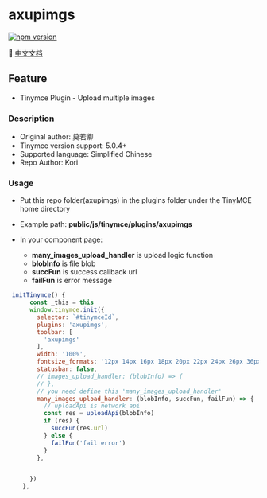 # axupimgs

[![npm version](https://img.shields.io/npm/v/axupimgs.svg?style=flat-square)](https://www.npmjs.org/package/axupimgs)

👀 [中文文档](https://github.com/Kori000/axupimgs/blob/main/README_Zh.md)

## Feature

- Tinymce Plugin - Upload multiple images

### Description

- Original author: 莫若卿
- Tinymce version support: 5.0.4+
- Supported language: Simplified Chinese
- Repo Author: Kori

### Usage

- Put this repo folder(axupimgs) in the plugins folder under the TinyMCE home directory

- Example path: **public/js/tinymce/plugins/axupimgs**

- In your component page:
  - **many_images_upload_handler** is upload logic function
  - **blobInfo** is file blob
  - **succFun** is success callback url
  - **failFun** is error message

```js
 initTinymce() {
      const _this = this
      window.tinymce.init({
        selector: `#tinymceId`,
        plugins: 'axupimgs',
        toolbar: [
          'axupimgs'
        ],
        width: '100%',
        fontsize_formats: '12px 14px 16px 18px 20px 22px 24px 26px 36px 48px 56px',
        statusbar: false,
        // images_upload_handler: (blobInfo) => {
        // },
        // you need define this 'many_images_upload_handler'
        many_images_upload_handler: (blobInfo, succFun, failFun) => {
          // uploadApi is network api
          const res = uploadApi(blobInfo)
          if (res) {
            succFun(res.url)
          } else {
            failFun('fail error')
          }
        },


      })
    },
```
